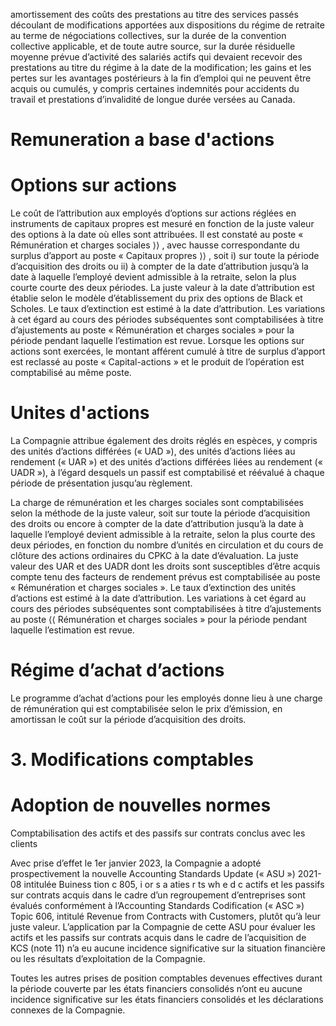 amortissement des coûts des prestations au titre des services passés découlant de modifications apportées aux dispositions du régime de retraite au terme de négociations collectives, sur la durée de la convention collective applicable, et de toute autre source, sur la durée résiduelle moyenne prévue d’activité des salariés actifs qui devaient recevoir des prestations au titre du régime à la date de la modification; les gains et les pertes sur les avantages postérieurs à la fin d’emploi qui ne peuvent être acquis ou cumulés, y compris certaines indemnités pour accidents du travail et prestations d’invalidité de longue durée versées au Canada.

# Remuneration a base d'actions

# Options sur actions

Le coût de l’attribution aux employés d’options sur actions réglées en instruments de capitaux propres est mesuré en fonction de la juste valeur des options à la date où elles sont attribuées. Il est constaté au poste « Rémunération et charges sociales $\rangle \rangle$ , avec hausse correspondante du surplus d’apport au poste « Capitaux propres $\rangle \rangle$ , soit i) sur toute la période d’acquisition des droits ou ii) à compter de la date d’attribution jusqu’à la date à laquelle l’employé devient admissible à la retraite, selon la plus courte courte des deux périodes. La juste valeur à la date d’attribution est établie selon le modèle d’établissement du prix des options de Black et Scholes. Le taux d’extinction est estimé à la date d’attribution. Les variations à cet égard au cours des périodes subséquentes sont comptabilisées à titre d’ajustements au poste « Rémunération et charges sociales » pour la période pendant laquelle l’estimation est revue. Lorsque les options sur actions sont exercées, le montant afférent cumulé à titre de surplus d’apport est reclassé au poste « Capital-actions » et le produit de l’opération est comptabilisé au même poste.

# Unites d'actions

La Compagnie attribue également des droits réglés en espèces, y compris des unités d’actions différées (« UAD »), des unités d’actions liées au rendement (« UAR ») et des unités d’actions différées liées au rendement (« UADR »), à l’égard desquels un passif est comptabilisé et réévalué à chaque période de présentation jusqu’au règlement.

La charge de rémunération et les charges sociales sont comptabilisées selon la méthode de la juste valeur, soit sur toute la période d’acquisition des droits ou encore à compter de la date d’attribution jusqu’à la date à laquelle l’employé devient admissible à la retraite, selon la plus courte des deux périodes, en fonction du nombre d’unités en circulation et du cours de clôture des actions ordinaires du CPKC à la date d’évaluation. La juste valeur des UAR et des UADR dont les droits sont susceptibles d’être acquis compte tenu des facteurs de rendement prévus est comptabilisée au poste « Rémunération et charges sociales ». Le taux d’extinction des unités d’actions est estimé à la date d’attribution. Les variations à cet égard au cours des périodes subséquentes sont comptabilisées à titre d’ajustements au poste $\langle \langle$ Rémunération et charges sociales » pour la période pendant laquelle l’estimation est revue.

# Régime d’achat d’actions

Le programme d’achat d’actions pour les employés donne lieu à une charge de rémunération qui est comptabilisée selon le prix d’émission, en amortissan le coût sur la période d’acquisition des droits.

# 3. Modifications comptables

# Adoption de nouvelles normes

Comptabilisation des actifs et des passifs sur contrats conclus avec les clients

Avec prise d’effet le 1er janvier 2023, la Compagnie a adopté prospectivement la nouvelle Accounting Standards Update (« ASU ») 2021-08 intitulée Buiness tion c 805, i or s a  aties r ts wh  e d c actifs et les passifs sur contrats acquis dans le cadre d’un regroupement d’entreprises sont évalués conformément à l’Accounting Standards Codification (« ASC ») Topic 606, intitulé Revenue from Contracts with Customers, plutôt qu’à leur juste valeur. L’application par la Compagnie de cette ASU pour évaluer les actifs et les passifs sur contrats acquis dans le cadre de l’acquisition de KCS (note 11) n’a eu aucune incidence significative sur la situation financière ou les résultats d’exploitation de la Compagnie.

Toutes les autres prises de position comptables devenues effectives durant la période couverte par les états financiers consolidés n’ont eu aucune incidence significative sur les états financiers consolidés et les déclarations connexes de la Compagnie.